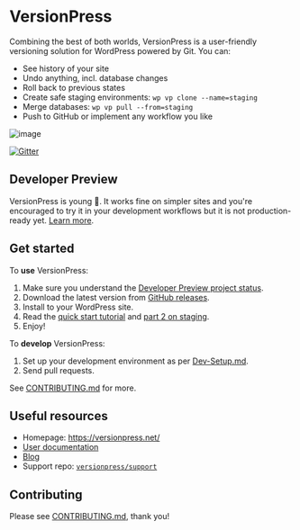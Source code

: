 # VersionPress

Combining the best of both worlds, VersionPress is a user-friendly versioning solution for WordPress powered by Git. You can:

- See history of your site
- Undo anything, incl. database changes
- Roll back to previous states
- Create safe staging environments: `wp vp clone --name=staging`
- Merge databases: `wp vp pull --from=staging`
- Push to GitHub or implement any workflow you like

![image](https://user-images.githubusercontent.com/101152/27992357-15600e14-6493-11e7-8e19-1e85c858a1b8.png)

[![Gitter](https://img.shields.io/gitter/room/nwjs/nw.js.svg)](https://gitter.im/versionpress/versionpress)


## Developer Preview

VersionPress is young 🐣. It works fine on simpler sites and you're encouraged to try it in your development workflows but it is not production-ready yet. [Learn more](https://docs.versionpress.net/en/getting-started/about-eap).

## Get started

To **use** VersionPress:

1. Make sure you understand the [Developer Preview project status](https://docs.versionpress.net/en/getting-started/about-eap).
2. Download the latest version from [GitHub releases](https://github.com/versionpress/versionpress/releases).
3. Install to your WordPress site.
4. Read the [quick start tutorial](https://blog.versionpress.net/2015/05/versionpress-1-0-walkthrough/) and [part 2 on staging](https://blog.versionpress.net/2015/09/versionpress-2-0-staging/).
5. Enjoy!


To **develop** VersionPress:

1. Set up your development environment as per [Dev-Setup.md](./docs/Dev-Setup.md).
2. Send pull requests.

See [CONTRIBUTING.md](./CONTRIBUTING.md) for more.


## Useful resources

- Homepage: <https://versionpress.net/> 
- [User documentation](https://docs.versionpress.net/)
- [Blog](https://blog.versionpress.net/)
- Support repo: [`versionpress/support`](https://github.com/versionpress/support)


## Contributing

Please see [CONTRIBUTING.md](./CONTRIBUTING.md), thank you!
